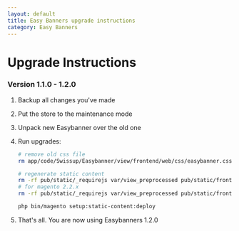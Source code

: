 ```yaml
---
layout: default
title: Easy Banners upgrade instructions
category: Easy Banners
---
```


# Upgrade Instructions

### Version 1.1.0 - 1.2.0

 1. Backup all changes you've made
 2. Put the store to the maintenance mode
 3. Unpack new Easybanner over the old one
 4. Run upgrades:

    ```bash
    # remove old css file
    rm app/code/Swissup/Easybanner/view/frontend/web/css/easybanner.css

    # regenerate static content
    rm -rf pub/static/_requirejs var/view_preprocessed pub/static/frontend/ pub/static/adminhtml/
    # for magento 2.2.x
    rm -rf pub/static/_requirejs var/view_preprocessed pub/static/frontend/ pub/static/adminhtml/ generated/code/

    php bin/magento setup:static-content:deploy
    ```

5. That's all. You are now using Easybanners 1.2.0
